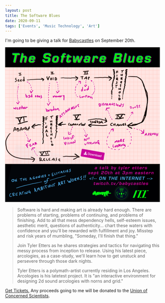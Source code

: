 ```yaml
---
layout: post
title: The Software Blues
date: 2020-09-11
tags: ['Events', 'Music Technology', 'Art']
---
```

I'm going to be giving a talk for [Babycastles](https://babycastles.com) on September 20th.
<!--x-->

![The Software Blues](/assets/images/the-software-blues.png)

> Software is hard and making art is already hard enough. There are problems of starting, problems of continuing, and problems of finishing. Add to all that mess dependency hells, self-esteem issues, aesthetic merit, questions of authenticity... chart these waters with confidence and you'll be rewarded with fulfillment and joy. Misstep and risk years of mumbling, "Someday, I'll finish that thing."
> 
> Join Tyler Etters as he shares strategies and tactics for navigating this messy process from inception to release. Using his latest piece, arcologies, as a case-study, we'll learn how to get unstuck and persevere through those dark nights.
> 
> Tyler Etters is a polymath-artist currently residing in Los Angeles. Arcologies is his latetest project. It is "an interactive environment for designing 2d sound arcologies with norns and grid."

[Get Tickets.](https://withfriends.co/event/4974656/babycastles_academy_the_software_blues_agonies_and_ecstasies_of_creating_ambitious_artwork) Any proceeds going to me will be donated to the [Union of Concerned Scientists](https://www.ucsusa.org/).